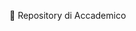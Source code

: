 🚀 Repository di Accademico

<!---
accademico-it/accademico-it is a ✨ special ✨ repository because its `README.md` (this file) appears on your GitHub profile.
You can click the Preview link to take a look at your changes.
--->
